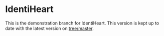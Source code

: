 IdentiHeart
===========

This is the demonstration branch for IdentiHeart. This version is kept up to date with the latest version on [tree/master](https://github.com/Schlipak/IdentiHeart/tree/master "Master branch").